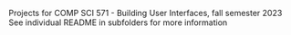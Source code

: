 Projects for COMP SCI 571 - Building User Interfaces, fall semester 2023
See individual README in subfolders for more information
